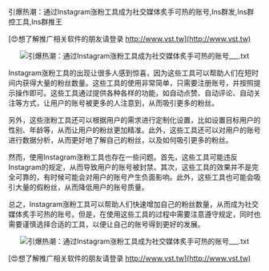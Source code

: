 引爆热潮：通过Instagram涨粉工具成为社交媒体炙手可热的账号,Ins群发,Ins群控工具,Ins群推王

[😍想了解推广相关软件的朋友请登录 http://www.vst.tw](http://www.vst.tw)

 <center><img src="https://vst.tw/MP4/tuiguang/png/2.png" alt="引爆热潮：通过Instagram涨粉工具成为社交媒体炙手可热的账号___.txt"></center>

Instagram涨粉工具的出现让很多人感到惊喜，因为这些工具可以帮助人们在短时间内获得大量的粉丝数量。这些工具的使用非常简单，只需要注册账号，并按照提示操作即可。这些工具通过提供各种各样的功能，如自动点赞、自动评论、自动关注等方式，让用户的账号被更多的人注意到，从而吸引更多的粉丝。

另外，这些涨粉工具还可以根据用户的需求进行定制化设置，比如设置目标用户的性别、年龄等，从而让用户的粉丝更加精准。此外，这些工具还可以对用户的账号进行数据分析，从而更好地了解自己的粉丝，以及如何吸引更多的粉丝。

然而，使用Instagram涨粉工具也存在一些问题。首先，这些工具可能违反Instagram的规定，从而导致用户的账号被封禁。其次，这些工具的效果并不是完全可靠的，有时候可能会对用户的账号产生负面影响。此外，这些工具也可能会吸引大量的假粉丝，从而降低用户的账号质量。

总之，Instagram涨粉工具可以帮助人们快速增加自己的粉丝数量，从而成为社交媒体炙手可热的账号。但是，在使用这些工具的过程中需要注意遵守规定，同时也需要谨慎选择合适的工具，以便让自己的账号得到更好的发展。

 <center><img src="https://vst.tw/MP4/tuiguang/png/2.png" alt="引爆热潮：通过Instagram涨粉工具成为社交媒体炙手可热的账号___.txt"></center>

[😍想了解推广相关软件的朋友请登录 http://www.vst.tw](http://www.vst.tw)



